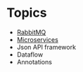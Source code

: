# Topics

* [RabbitMQ](https://github.com/gauravsharma875/Topics/tree/master/RabbitMq-Demo)
* [Microservices](https://github.com/gauravsharma875/Topics/tree/epic/feature/microservices/microservices)
* Json API framework
* Dataflow
* Annotations
